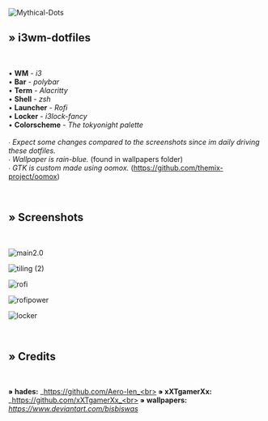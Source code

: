 ![Mythical-Dots](https://user-images.githubusercontent.com/89124240/145600279-da3fe588-8180-41ba-a910-e543270fe604.png)

<h2>» i3wm-dotfiles </h2><br>

• **WM** - *i3*<br>
• **Bar** - *polybar*<br>
• **Term** - *Alacritty*<br>
• **Shell** - *zsh*<br>
• **Launcher** - *Rofi* <br>
• **Locker** - *i3lock-fancy*<br>
• **Colorscheme** - *The tokyonight palette*<br>
<br>
∙ _Expect some changes compared to the screenshots since im daily driving these dotfiles._<br>
∙ _Wallpaper is rain-blue._ (found in wallpapers folder)<br>
∙ _GTK is custom made using oomox._ (https://github.com/themix-project/oomox)<br>

<br>
<h2>» Screenshots </h2><br>

![main2.0](https://user-images.githubusercontent.com/89124240/143839231-d7c27f8c-fd83-4746-bda4-a04cddb9219e.png)

![tiling (2)](https://user-images.githubusercontent.com/89124240/145603807-79d9250a-7337-4523-bbfe-4d20fc18f7e1.png)

![rofi](https://user-images.githubusercontent.com/89124240/143732195-013240fe-2b64-4eca-807b-6543991eb4a9.png)

![rofipower](https://user-images.githubusercontent.com/89124240/143732201-6e5d4b42-41f7-4ef5-8b71-0d2ab7874446.png)

![locker](https://user-images.githubusercontent.com/89124240/143732176-f262f952-70d1-49ca-8b9e-ace82b14c904.png)

<br>
<h2>» Credits </h2><br>

⁍ **hades:** _https://github.com/Aero-len_<br>
⁍ **xXTgamerXx:** _https://github.com/xXTgamerXx_<br>
⁍ **wallpapers:** _https://www.deviantart.com/bisbiswas_
